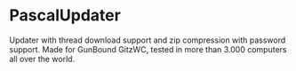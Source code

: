 # PascalUpdater
Updater with thread download support and zip compression with password support. Made for GunBound GitzWC, tested in more than 3.000 computers all over the world.
